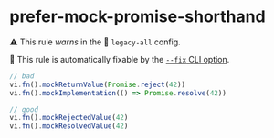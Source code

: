 # prefer-mock-promise-shorthand

⚠️ This rule _warns_ in the 🔵 `legacy-all` config.

🔧 This rule is automatically fixable by the [`--fix` CLI option](https://eslint.org/docs/latest/user-guide/command-line-interface#--fix).

<!-- end auto-generated rule header -->

```ts
// bad
vi.fn().mockReturnValue(Promise.reject(42))
vi.fn().mockImplementation(() => Promise.resolve(42))

// good
vi.fn().mockRejectedValue(42)
vi.fn().mockResolvedValue(42)
```
